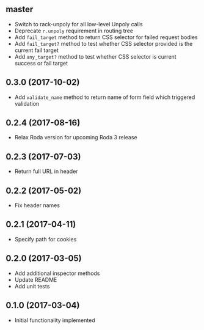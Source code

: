 ## master
- Switch to rack-unpoly for all low-level Unpoly calls
- Deprecate `r.unpoly` requirement in routing tree
- Add `fail_target` method to return CSS selector for failed request bodies
- Add `fail_target?` method to test whether CSS selector provided is the current fail target
- Add `any_target?` method to test whether CSS selector is current success or fail target

## 0.3.0 (2017-10-02)
- Add `validate_name` method to return name of form field which triggered validation

## 0.2.4 (2017-08-16)
- Relax Roda version for upcoming Roda 3 release

## 0.2.3 (2017-07-03)
- Return full URL in header

## 0.2.2 (2017-05-02)
- Fix header names

## 0.2.1 (2017-04-11)
- Specify path for cookies

## 0.2.0 (2017-03-05)
- Add additional inspector methods
- Update README
- Add unit tests

## 0.1.0 (2017-03-04)
- Initial functionality implemented
